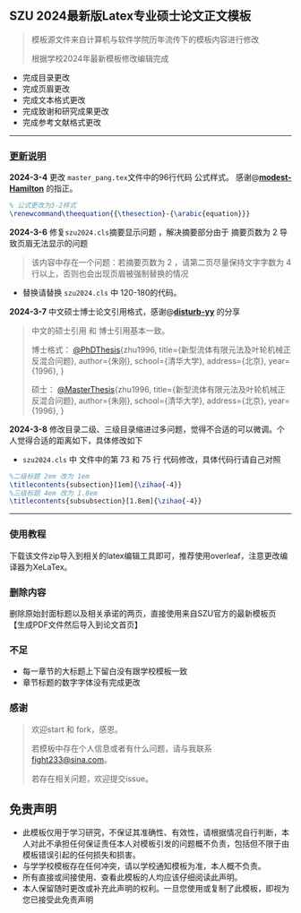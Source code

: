 ## SZU 2024最新版Latex专业硕士论文正文模板

> 模板源文件来自计算机与软件学院历年流传下的模板内容进行修改
>
> 根据学校2024年最新模板修改编辑完成

- 完成目录更改
- 完成页眉更改
- 完成文本格式更改
- 完成致谢和研究成果更改
- 完成参考文献格式更改

------

### <u>更新说明</u>

**2024-3-4** 更改 `master_pang.tex`文件中的96行代码 公式样式。 感谢@**[modest-Hamilton](https://github.com/modest-Hamilton)**  的指正。

```tex
% 公式更改为3-2样式
\renewcommand\theequation{{\thesection}-{\arabic{equation}}}
```

**2024-3-6** 修复`szu2024.cls`摘要显示问题 ，解决摘要部分由于 摘要页数为 2 导致页眉无法显示的问题

> 该内容中存在一个问题：若摘要页数为 2 ，请第二页尽量保持文字字数为 4 行以上，否则也会出现页眉被强制替换的情况

- 替换请替换 `szu2024.cls` 中 120-180的代码。

**2024-3-7** 中文硕士博士论文引用格式，感谢@**[disturb-yy](https://github.com/disturb-yy)** 的分享

>中文的硕士引用 和 博士引用基本一致。
>
>博士格式：
>[@PhDThesis](https://github.com/PhDThesis){zhu1996,
>title={新型流体有限元法及叶轮机械正反混合问题},
>author={朱刚},
>school={清华大学},
>address={北京},
>year={1996},
>}
>
>硕士：
>[@MasterThesis](https://github.com/MasterThesis){zhu1996,
>title={新型流体有限元法及叶轮机械正反混合问题},
>author={朱刚},
>school={清华大学},
>address={北京},
>year={1996},
>}

**2024-3-8** 修改目录二级、三级目录缩进过多问题，觉得不合适的可以微调。个人觉得合适的距离如下，具体修改如下

-  `szu2024.cls` 中 文件中的第 73 和 75 行 代码修改，具体代码行请自己对照

```tex
%二级标题 2em 改为 1em
\titlecontents{subsection}[1em]{\zihao{-4}}
%三级标题 4em 改为 1.8em
\titlecontents{subsubsection}[1.8em]{\zihao{-4}}
```



------



### 使用教程

下载该文件zip导入到相关的latex编辑工具即可，推荐使用overleaf，注意更改编译器为XeLaTex。

### 删除内容

删除原始封面标题以及相关承诺的两页，直接使用来自SZU官方的最新模板页【生成PDF文件然后导入到论文首页】

### 不足

- 每一章节的大标题上下留白没有跟学校模板一致
- 章节标题的数字字体没有完成更改

### 感谢

> 欢迎start 和 fork，感恩。
>
> 若模板中存在个人信息或者有什么问题，请与我联系 fight233@sina.com。
>
> 若存在相关问题，欢迎提交issue。

## 免责声明

- 此模板仅用于学习研究，不保证其准确性、有效性，请根据情况自行判断，本人对此不承担任何保证责任本人对模板引发的问题概不负责，包括但不限于由模板错误引起的任何损失和损害。
- 与学学校模板存在任何冲突，请以学校通知模板为准，本人概不负责。
- 所有直接或间接使用、查看此模板的人均应该仔细阅读此声明。
- 本人保留随时更改或补充此声明的权利。一旦您使用或复制了此模板，即视为您已接受此免责声明
